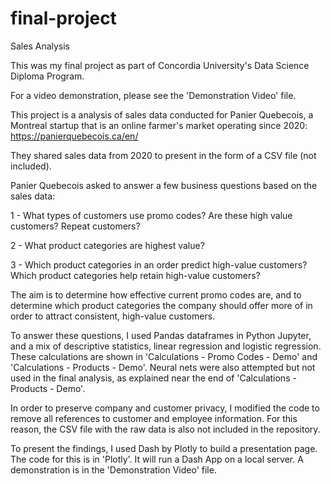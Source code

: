 # final-project
Sales Analysis

This was my final project as part of Concordia University's Data Science Diploma Program.

For a video demonstration, please see the 'Demonstration Video' file.

This project is a analysis of sales data conducted for Panier Quebecois, a Montreal startup that is an online farmer's market operating since 2020: https://panierquebecois.ca/en/

They shared sales data from 2020 to present in the form of a CSV file (not included). 

Panier Quebecois asked to answer a few business questions based on the sales data:

1 - What types of customers use promo codes? Are these high value customers? Repeat customers?

2 - What product categories are highest value?

3 - Which product categories in an order predict high-value customers? Which product categories help retain high-value customers?

The aim is to determine how effective current promo codes are, and to determine which product categories the company should offer more of in order to attract consistent, high-value customers.

To answer these questions, I used Pandas dataframes in Python Jupyter, and a mix of descriptive statistics, linear regression and logistic regression. 
These calculations are shown in 'Calculations - Promo Codes - Demo' and 'Calculations - Products - Demo'.
Neural nets were also attempted but not used in the final analysis, as explained near the end of 'Calculations - Products - Demo'.

In order to preserve company and customer privacy, I modified the code to remove all references to customer and employee information. For this reason, the CSV file with the raw data is also not included in the repository.

To present the findings, I used Dash by Plotly to build a presentation page. The code for this is in 'Plotly'. It will run a Dash App on a local server. A demonstration is in the 'Demonstration Video' file.
